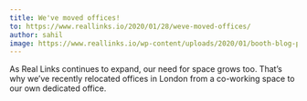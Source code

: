 ```yaml
---
title: We've moved offices!
to: https://www.reallinks.io/2020/01/28/weve-moved-offices/
author: sahil
image: https://www.reallinks.io/wp-content/uploads/2020/01/booth-blog-post-picture.jpeg
---
```


As Real Links continues to expand, our need for space grows too. That’s why we’ve recently relocated offices in London from a co-working space to our own dedicated office.
